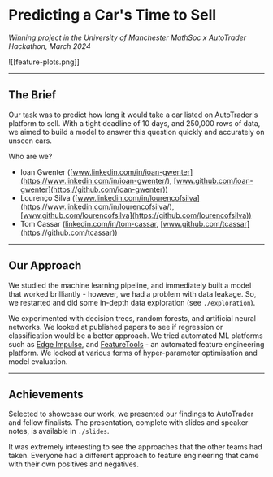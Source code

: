 # Predicting a Car's Time to Sell

_Winning project in the University of Manchester MathSoc x AutoTrader Hackathon, March 2024_

![[feature-plots.png]]

---
## The Brief

Our task was to predict how long it would take a car listed on AutoTrader's platform to sell. With a tight deadline of 10 days, and 250,000 rows of data, we aimed to build a model to answer this question quickly and accurately on unseen cars. 

Who are we?
* Ioan Gwenter ([www.linkedin.com/in/ioan-gwenter](https://www.linkedin.com/in/ioan-gwenter/), [www.github.com/ioan-gwenter](https://github.com/ioan-gwenter))
* Lourenço Silva ([www.linkedin.com/in/lourencofsilva](https://www.linkedin.com/in/lourencofsilva/), [www.github.com/lourencofsilva](https://github.com/lourencofsilva))
* Tom Cassar ([linkedin.com/in/tom-cassar](https://linkedin.com/in/tom-cassar), [www.github.com/tcassar](https://github.com/tcassar))

---
## Our Approach

We studied the machine learning pipeline, and immediately built a model that worked brilliantly - however, we had a problem with data leakage. So, we restarted and did some in-depth data exploration (see `./exploration`). 

We experimented with decision trees, random forests, and artificial neural networks. We looked at published papers to see if regression or classification would be a better approach. We tried automated ML platforms such as [Edge Impulse](https://edgeimpulse.com/), and [FeatureTools](https://www.featuretools.com/) - an automated feature engineering platform. We looked at various forms of hyper-parameter optimisation and model evaluation. 

---
## Achievements

Selected to showcase our work, we presented our findings to AutoTrader and fellow finalists. The presentation, complete with slides and speaker notes, is available in `./slides`.

It was extremely interesting to see the approaches that the other teams had taken. Everyone had a different approach to feature engineering that came with their own positives and negatives.
